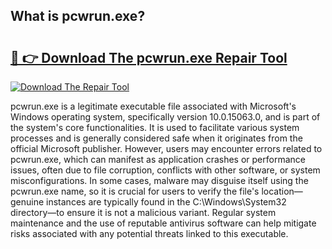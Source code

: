 ## What is pcwrun.exe? 

# <h2><a href="https://exedetect.com/download.php?pcwrun.exe">🔗 👉 Download The pcwrun.exe Repair Tool</a></h2>

[![Download The Repair Tool](https://exedetect.com/download-button.jpg)](https://exedetect.com/download.php?pcwrun.exe)

pcwrun.exe is a legitimate executable file associated with Microsoft's Windows operating system, specifically version 10.0.15063.0, and is part of the system's core functionalities. It is used to facilitate various system processes and is generally considered safe when it originates from the official Microsoft publisher. However, users may encounter errors related to pcwrun.exe, which can manifest as application crashes or performance issues, often due to file corruption, conflicts with other software, or system misconfigurations. In some cases, malware may disguise itself using the pcwrun.exe name, so it is crucial for users to verify the file's location—genuine instances are typically found in the C:\Windows\System32 directory—to ensure it is not a malicious variant. Regular system maintenance and the use of reputable antivirus software can help mitigate risks associated with any potential threats linked to this executable.